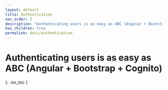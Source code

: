 ```yaml
---
layout: default
title: Authentication
nav_order: 2
description: "Authenticating users is as easy as ABC (Angular + Bootstrap + Cognito)"
has_children: true
permalink: docs/authentication
---
```


# Authenticating users is as easy as ABC (Angular + Bootstrap + Cognito)
{: .no_toc }
